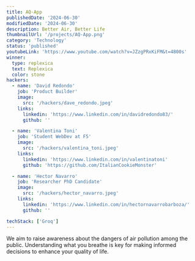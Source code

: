 ```yaml
---
title: AQ-App
publishedDate: '2024-06-30'
modifiedDate: '2024-06-30'
description: Better Air, Better Life
thumbnailUrl: '/projects/AQ-App.png'
category: 'Technology'
status: 'published'
youtubeLink: 'https://www.youtube.com/watch?v=JZzgPRxKiFM&t=4800s'
winner:
  type: replexica
  text: Replexica
  color: stone
hackers:
  - name: 'David Redondo'
    job: 'Product Builder'
    image:
      src: '/hackers/dave_redondo.jpeg'
    links:
      linkedin: 'https://www.linkedin.com/in/davidredondo83/'
      github: ''

  - name: 'Valentina Toni'
    job: 'Student WebDev at F5'
    image:
      src: '/hackers/valentina_toni.jpeg'
    links:
      linkedin: 'https://www.linkedin.com/in/valentinatoni'
      github: 'https://github.com/ItalianCookieMonster'

  - name: 'Hector Navarro'
    job: 'Researcher PhD Candidate'
    image:
      src: '/hackers/hector_navarro.jpeg'
    links:
      linkedin: 'https://www.linkedin.com/in/hectornavarrobarboza/'
      github: ''

techStack: ['Groq']
---
```


We aim to raise awareness about the dangers of air pollution among the public. Understanding what you breathe is key for making informed decisions to enhance your quality of life.

<YouTube id="JZzgPRxKiFM" timestamp="4800" thumbnail="/projects/AQ-App.png"/>
